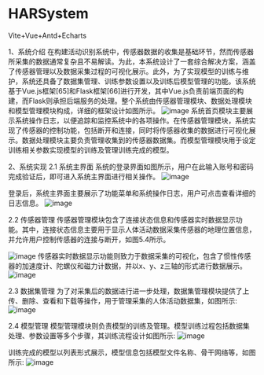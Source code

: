 # HARSystem
Vite+Vue+Antd+Echarts

1、系统介绍
在构建活动识别系统中，传感器数据的收集是基础环节，然而传感器所采集的数据通常复杂且不易解读。为此，本系统设计了一套综合解决方案，涵盖了传感器管理以及数据采集过程的可视化展示。此外，为了实现模型的训练与维护，系统还具备了数据集管理、训练参数设置以及训练后模型管理的功能。该系统基于Vue.js框架[65]和Flask框架[66]进行开发，其中Vue.js负责前端页面的构建，而Flask则承担后端服务的处理。整个系统由传感器管理模块、数据处理模块和模型管理模块构成，详细的框架设计如图所示。
![image](https://github.com/zmc-0207/HARSystem/assets/62058570/c4d3df83-c696-45b0-a9e8-4276891d23cf)
系统首页模块主要展示系统操作日志，以便追踪和监控系统中的各项操作。在传感器管理模块，系统实现了传感器的控制功能，包括断开和连接，同时将传感器收集的数据进行可视化展示。数据处理模块主要负责管理收集到的传感器数据集。而模型管理模块用于设定训练相关参数实现模型的训练及管理训练完成的模型。

2、系统实现
2.1 系统主界面
系统的登录界面如图所示，用户在此输入账号和密码完成验证后，即可进入系统主界面进行相关操作。
 ![image](https://github.com/zmc-0207/HARSystem/assets/62058570/370b5437-c677-4211-bb12-898efbe19952)

登录后，系统主界面主要展示了功能菜单和系统操作日志，用户可点击查看详细的日志信息。
![image](https://github.com/zmc-0207/HARSystem/assets/62058570/ba27506e-fe84-4dc5-91ff-056d9a1716bb)

 
2.2 传感器管理
传感器管理模块包含了连接状态信息和传感器实时数据显示功能。其中，连接状态信息主要用于显示人体活动数据采集传感器的地理位置信息，并允许用户控制传感器的连接与断开，如图5.4所示。
 
![image](https://github.com/zmc-0207/HARSystem/assets/62058570/5d115d90-cb29-46da-a1ff-8879fb98ebc0)
传感器实时数据显示功能则致力于数据采集的可视化，包含了惯性传感器的加速度计、陀螺仪和磁力计数据，并以x、y、z三轴的形式进行数据展示。
![image](https://github.com/zmc-0207/HARSystem/assets/62058570/c7e21554-324b-45c4-80ec-5f29c145d2de)

 
2.3 数据集管理
为了对采集后的数据进行进一步处理，数据集管理模块提供了上传、删除、查看和下载等操作，用于管理采集的人体活动数据集，如图所示:
 ![image](https://github.com/zmc-0207/HARSystem/assets/62058570/db6ae946-5c41-4530-8f15-5846c373688f)


2.4 模型管理
模型管理模块则负责模型的训练及管理。模型训练过程包括数据集处理、参数设置等多个步骤，其训练流程设计如图所示:
![image](https://github.com/zmc-0207/HARSystem/assets/62058570/92478620-ab23-46b1-af48-8f3e700e8d7e)

训练完成的模型以列表形式展示，模型信息包括模型文件名称、骨干网络等，如图所示:
![image](https://github.com/zmc-0207/HARSystem/assets/62058570/4c2066b8-17e5-436d-b222-afcd95ab37ad)
